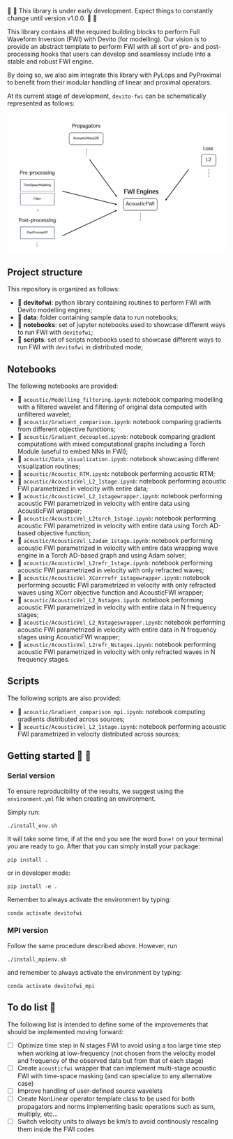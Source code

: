 :vertical_traffic_light: :vertical_traffic_light: This library is under early development.
Expect things to constantly change until version v1.0.0. :vertical_traffic_light: :vertical_traffic_light:

This library contains all the required building blocks to perform Full Waveform Inversion (FWI) with Devito (for modelling). 
Our vision is to provide an abstract template to perform FWI with all sort of pre- and post-processing hooks that users can 
develop and seamlessy include into a stable and robust FWI engine.

By doing so, we also aim integrate this library with PyLops and PyProximal to benefit from their modular handling of linear 
and proximal operators.

At its current stage of development, ``devito-fwi`` can be schematically represented as follows:

![DevitoFWIschematic](https://github.com/DIG-Kaust/Devito-fwi/blob/main/asset/fwistructure.png)

## Project structure
This repository is organized as follows:

* :open_file_folder: **devitofwi**: python library containing routines to perform FWI with Devito modelling engines;
* :open_file_folder: **data**: folder containing sample data to run notebooks;
* :open_file_folder: **notebooks**: set of jupyter notebooks used to showcase different ways to run FWI with ``devitofwi``;
* :open_file_folder: **scripts**: set of scripts notebooks used to showcase different ways to run FWI with ``devitofwi`` in distributed mode;

## Notebooks
The following notebooks are provided:
 
- :orange_book: ``acoustic/Modelling_filtering.ipynb``: notebook comparing modelling with a filtered wavelet and filtering of original data computed with unfiltered wavelet;
- :orange_book: ``acoustic/Gradient_comparison.ipynb``: notebook comparing gradients from different objective functions;
- :orange_book: ``acoustic/Gradient_decoupled.ipynb``: notebook comparing gradient computations with mixed computational graphs including a Torch Module (useful to embed NNs in FWI);
- :orange_book: ``acoustic/Data_visualization.ipynb``: notebook showcasing different visualization routines;
- :orange_book: ``acoustic/Acoustic_RTM.ipynb``: notebook performing acoustic RTM;
- :orange_book: ``acoustic/AcousticVel_L2_1stage.ipynb``: notebook performing acoustic FWI parametrized in velocity with entire data;
- :orange_book: ``acoustic/AcousticVel_L2_1stagewrapper.ipynb``: notebook performing acoustic FWI parametrized in velocity with entire data using AcousticFWI wrapper;
- :orange_book: ``acoustic/AcousticVel_L2torch_1stage.ipynb``: notebook performing acoustic FWI parametrized in velocity with entire data using Torch AD-based objective function;
- :orange_book: ``acoustic/AcousticVel_L2adam_1stage.ipynb``: notebook performing acoustic FWI parametrized in velocity with entire data wrapping wave engine in a Torch AD-based graph and using Adam solver;
- :orange_book: ``acoustic/AcousticVel_L2refr_1stage.ipynb``: notebook performing acoustic FWI parametrized in velocity with only refracted waves;
- :orange_book: ``acoustic/AcousticVel_XCorrrefr_1stagewrapper.ipynb``: notebook performing acoustic FWI parametrized in velocity with only refracted waves using XCorr objective function and AcousticFWI wrapper;
- :orange_book: ``acoustic/AcousticVel_L2_Nstages.ipynb``: notebook performing acoustic FWI parametrized in velocity with entire data in N frequency stages;
- :orange_book: ``acoustic/AcousticVel_L2_Nstageswrapper.ipynb``: notebook performing acoustic FWI parametrized in velocity with entire data in N frequency stages using AcousticFWI wrapper;
- :orange_book: ``acoustic/AcousticVel_L2refr_Nstages.ipynb``: notebook performing acoustic FWI parametrized in velocity with only refracted waves in N frequency stages.


## Scripts
The following scripts are also provided:
- :orange_book: ``acoustic/Gradient_comparison_mpi.ipynb``: notebook computing gradients distributed across sources;
- :orange_book: ``acoustic/AcousticVel_L2_1stage.ipynb``: notebook performing acoustic FWI parametrized in velocity distributed across sources;


## Getting started :space_invader: :robot:

### Serial version
To ensure reproducibility of the results, we suggest using the `environment.yml` file when creating an environment.

Simply run:
```
./install_env.sh
```
It will take some time, if at the end you see the word `Done!` on your terminal you are ready to go. After that you can simply install your package:
```
pip install .
```
or in developer mode:
```
pip install -e .
```

Remember to always activate the environment by typing:
```
conda activate devitofwi
```

### MPI version
Follow the same procedure described above. However, run 
```
./install_mpienv.sh
```

and remember to always activate the environment by typing:
```
conda activate devitofwi_mpi
```

## To do list :memo:

The following list is intended to define some of the improvements that should be implemented moving forward:

- [ ] Optimize time step in N stages FWI to avoid using a too large time step when working at low-frequency 
      (not chosen from the velocity model and frequency of the observed data  but from that of each stage)
- [ ] Create ``acousticfwi`` wrapper that can implement multi-stage acoustic FWI with time-space masking
      (and can specialize to any alternative case)
- [ ] Improve handling of user-defined source wavelets
- [ ] Create NonLinear operator template class to be used for both propagators and norms implementing basic operations such as
      sum, multiply, etc...
- [ ] Switch velocity units to always be km/s to avoid continously rescaling them inside the FWI codes